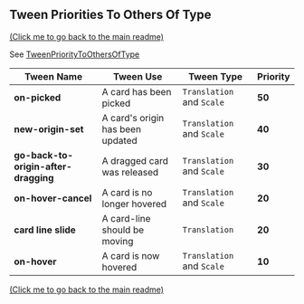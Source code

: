 ## Tween Priorities To Others Of Type

[(Click me to go back to the main readme)](../README.md)

See [TweenPriorityToOthersOfType](https://github.com/Rabbival/bevy_tween_helpers/blob/main/src/tween_priority.rs)

| Tween Name                           | Tween Use                        | Tween Type                | Priority |
|--------------------------------------|----------------------------------|---------------------------|----------|
| **on-picked**                        | A card has been picked           | `Translation` and `Scale` | **50**   |
| **new-origin-set**                   | A card's origin has been updated | `Translation` and `Scale` | **40**   |
| **go-back-to-origin-after-dragging** | A dragged card was released      | `Translation` and `Scale` | **30**   |
| **on-hover-cancel**                  | A card is no longer hovered      | `Translation` and `Scale` | **20**   |
| **card line slide**                  | A card-line should be moving     | `Translation`             | **20**   |
| **on-hover**                         | A card is now hovered            | `Translation` and `Scale` | **10**   |


[(Click me to go back to the main readme)](../README.md)